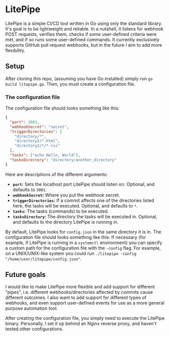 # LitePipe

LitePipe is a simple CI/CD tool written in Go using only the standard library. It's goal is to be lightweight and reliable. In a nutshell, it listens for webhook POST requests, verifies them, checks if some user-defined criteria were met, and if so runs some user-defined commands. It currently exclusively supports GitHub pull request webhooks, but in the future I aim to add more flexibility.

## Setup

After cloning this repo, (assuming you have Go installed) simply run `go build litepipe.go`.
Then, you must create a configuration file.

### The configuration file

The configuration file should looks something like this:

```json
{
  "port": 3001,
  "webhookSecret": "secret",
  "triggerDirectories": [
    "directory/*",
    "directory2/*.html",
    "directory2/*/*.css"
  ],
  "tasks": ["echo Hello, World"],
  "tasksDirectory": "directory/another_directory"
}
```

Here are descriptions of the different arguments:

- **`port`:** Sets the localhost port LitePipe should listen on. Optional, and defaults to `3001`.
- **`webhookSecret`:** Where you put the webhook secret.
- **`triggerDirectories`:** If a commit affects one of the directories listed here, the tasks will be executed. Optional, and defaults to `*`.
- **`tasks`:** The tasks (commands) to be executed.
- **`tasksDirectory`:** The directory the tasks will be executed in. Optional, and defaults to the directory LitePipe is running in.

By default, LitePipe looks for `config.json` in the same directory it is in. The configuration file should looks something like this:
If necessary (for example, if LitePipe is running in a `systemctl` environment) you can specify a custom path for the configuration file with the `-config` flag. For example, on a UNIX/UNIX-like system you could run `./litepipe -config "/home/user/litepipe/config.json"`.

## Future goals

I would like to make LitePipe more flexible and add support for different "pipes", i.e. different webhooks/directories affected by commits cause different outcomes. I also want to add support for different types of webhooks, and even support user-defined events for use as a more general purpose automation tool.

After creating the configuration file, you simply need to execute the LitePipe binary. Personally, I set it up behind an Nginx reverse proxy, and haven't tested other configurations.
